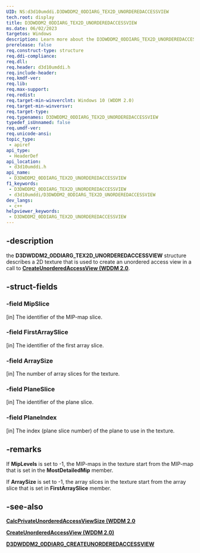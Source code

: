 ```yaml
---
UID: NS:d3d10umddi.D3DWDDM2_0DDIARG_TEX2D_UNORDEREDACCESSVIEW
tech.root: display
title: D3DWDDM2_0DDIARG_TEX2D_UNORDEREDACCESSVIEW
ms.date: 06/02/2023
targetos: Windows
description: Learn more about the D3DWDDM2_0DDIARG_TEX2D_UNORDEREDACCESSVIEW structure.
prerelease: false
req.construct-type: structure
req.ddi-compliance: 
req.dll: 
req.header: d3d10umddi.h
req.include-header: 
req.kmdf-ver: 
req.lib: 
req.max-support: 
req.redist: 
req.target-min-winverclnt: Windows 10 (WDDM 2.0)
req.target-min-winversvr: 
req.target-type: 
req.typenames: D3DWDDM2_0DDIARG_TEX2D_UNORDEREDACCESSVIEW
typedef_isUnnamed: false
req.umdf-ver: 
req.unicode-ansi: 
topic_type:
 - apiref
api_type:
 - HeaderDef
api_location:
 - d3d10umddi.h
api_name:
 - D3DWDDM2_0DDIARG_TEX2D_UNORDEREDACCESSVIEW
f1_keywords:
 - D3DWDDM2_0DDIARG_TEX2D_UNORDEREDACCESSVIEW
 - d3d10umddi/D3DWDDM2_0DDIARG_TEX2D_UNORDEREDACCESSVIEW
dev_langs:
 - c++
helpviewer_keywords:
 - D3DWDDM2_0DDIARG_TEX2D_UNORDEREDACCESSVIEW
---
```


## -description

the **D3DWDDM2_0DDIARG_TEX2D_UNORDEREDACCESSVIEW** structure describes a 2D texture that is used to create an unordered access view in a call to [**CreateUnorderedAccessView (WDDM 2.0**](nc-d3d10umddi-pfnd3dwddm2_0ddi_createunorderedaccessview.md).

## -struct-fields

### -field MipSlice

[in] The identifier of the MIP-map slice.

### -field FirstArraySlice

[in] The identifier of the first array slice.

### -field ArraySize

[in] The number of array slices for the texture.

### -field PlaneSlice

[in] The identifier of the plane slice.

### -field PlaneIndex

[in] The index (plane slice number) of the plane to use in the texture.

## -remarks

If **MipLevels** is set to -1, the MIP-maps in the texture start from the MIP-map that is set in the **MostDetailedMip** member.

If **ArraySize** is set to -1, the array slices in the texture start from the array slice that is set in **FirstArraySlice** member.

## -see-also

[**CalcPrivateUnorderedAccessViewSize (WDDM 2.0**](nc-d3d10umddi-pfnd3dwddm2_0ddi_calcprivateunorderedaccessviewsize.md)

[**CreateUnorderedAccessView (WDDM 2.0)**](nc-d3d10umddi-pfnd3dwddm2_0ddi_createunorderedaccessview.md)

[**D3DWDDM2_0DDIARG_CREATEUNORDEREDACCESSVIEW**](ns-d3d10umddi-d3dwddm2_0ddiarg_createunorderedaccessview.md)
